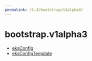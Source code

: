 ```yaml
---
permalink: /1.4/bootstrap/v1alpha3/
---
```


# bootstrap.v1alpha3



* [eksConfig](eksConfig.md)
* [eksConfigTemplate](eksConfigTemplate.md)